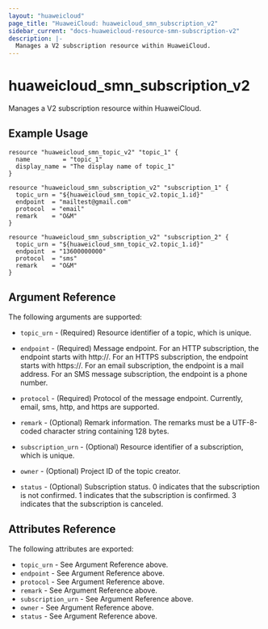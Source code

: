```yaml
---
layout: "huaweicloud"
page_title: "HuaweiCloud: huaweicloud_smn_subscription_v2"
sidebar_current: "docs-huaweicloud-resource-smn-subscription-v2"
description: |-
  Manages a V2 subscription resource within HuaweiCloud.
---
```


# huaweicloud\_smn\_subscription\_v2

Manages a V2 subscription resource within HuaweiCloud.

## Example Usage

```hcl
resource "huaweicloud_smn_topic_v2" "topic_1" {
  name         = "topic_1"
  display_name = "The display name of topic_1"
}

resource "huaweicloud_smn_subscription_v2" "subscription_1" {
  topic_urn = "${huaweicloud_smn_topic_v2.topic_1.id}"
  endpoint  = "mailtest@gmail.com"
  protocol  = "email"
  remark    = "O&M"
}

resource "huaweicloud_smn_subscription_v2" "subscription_2" {
  topic_urn = "${huaweicloud_smn_topic_v2.topic_1.id}"
  endpoint  = "13600000000"
  protocol  = "sms"
  remark    = "O&M"
}
```

## Argument Reference

The following arguments are supported:

* `topic_urn` - (Required) Resource identifier of a topic, which is unique.

* `endpoint` - (Required) Message endpoint.
     For an HTTP subscription, the endpoint starts with http\://.
     For an HTTPS subscription, the endpoint starts with https\://.
     For an email subscription, the endpoint is a mail address.
     For an SMS message subscription, the endpoint is a phone number.

* `protocol` - (Required) Protocol of the message endpoint. Currently, email,
     sms, http, and https are supported.

* `remark` - (Optional) Remark information. The remarks must be a UTF-8-coded
     character string containing 128 bytes.

* `subscription_urn` - (Optional) Resource identifier of a subscription, which
     is unique.

* `owner` - (Optional) Project ID of the topic creator.

* `status` - (Optional) Subscription status.
     0 indicates that the subscription is not confirmed.
     1 indicates that the subscription is confirmed.
     3 indicates that the subscription is canceled.


## Attributes Reference

The following attributes are exported:

* `topic_urn` - See Argument Reference above.
* `endpoint` - See Argument Reference above.
* `protocol` - See Argument Reference above.
* `remark` - See Argument Reference above.
* `subscription_urn` - See Argument Reference above.
* `owner` - See Argument Reference above.
* `status` - See Argument Reference above.

